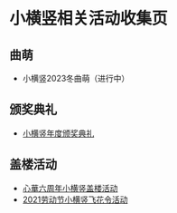 # 小横竖相关活动收集页
## 曲萌
- 小横竖2023冬曲萌（进行中）
## 颁奖典礼
- [小横竖年度颁奖典礼](https://www.bilibili.com/read/cv15010054)
## 盖楼活动
- [心華六周年小横竖盖楼活动](https://eggry.com/XinHua6th/)
- [2021劳动节小横竖飞花令活动](https://eggry.com/2021-05-01-FeiHuaLing/)